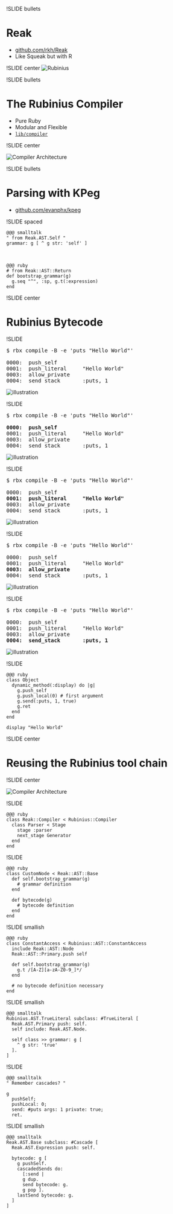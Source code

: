 !SLIDE bullets

# Reak #

* [github.com/rkh/Reak](https://github.com/rkh/Reak)
* Like Squeak but with R



!SLIDE center
![Rubinius](rubinius_bumper_sticker.png)

!SLIDE bullets

# The Rubinius Compiler #

* Pure Ruby
* Modular and Flexible
* [`lib/compiler`](https://github.com/rubinius/rubinius/tree/master/lib/compiler)

!SLIDE center

![Compiler Architecture](compilation_process.png)

!SLIDE bullets

# Parsing with KPeg #

* [github.com/evanphx/kpeg](https://github.com/evanphx/kpeg)

!SLIDE spaced

    @@@ smalltalk
    " from Reak.AST.Self "
    grammar: g [ ^ g str: 'self' ]

&nbsp;

    @@@ ruby
    # from Reak::AST::Return
    def bootstrap_grammar(g)
      g.seq "^", :sp, g.t(:expression)
    end

!SLIDE center

# Rubinius Bytecode #

!SLIDE

<pre>
$ rbx compile -B -e 'puts "Hello World"'

0000:  push_self
0001:  push_literal     "Hello World"                
0003:  allow_private              
0004:  send_stack       :puts, 1
</pre>

![illustration](stack1.jpg)

!SLIDE

<pre>
$ rbx compile -B -e 'puts "Hello World"'

<b>0000:  push_self</b>
0001:  push_literal     "Hello World"                
0003:  allow_private              
0004:  send_stack       :puts, 1
</pre>

![illustration](stack2.jpg)

!SLIDE

<pre>
$ rbx compile -B -e 'puts "Hello World"'

0000:  push_self
<b>0001:  push_literal     "Hello World"</b>
0003:  allow_private              
0004:  send_stack       :puts, 1
</pre>

![illustration](stack3.jpg)

!SLIDE

<pre>
$ rbx compile -B -e 'puts "Hello World"'

0000:  push_self
0001:  push_literal     "Hello World"                
<b>0003:  allow_private</b>
0004:  send_stack       :puts, 1
</pre>

![illustration](stack3.jpg)

!SLIDE

<pre>
$ rbx compile -B -e 'puts "Hello World"'

0000:  push_self
0001:  push_literal     "Hello World"                
0003:  allow_private              
<b>0004:  send_stack       :puts, 1</b>
</pre>

![illustration](stack4.jpg)

!SLIDE

    @@@ ruby
    class Object
      dynamic_method(:display) do |g|
        g.push_self
        g.push_local(0) # first argument
        g.send(:puts, 1, true)
        g.ret
      end
    end

    display "Hello World"

!SLIDE center

# Reusing the Rubinius tool chain #

!SLIDE center

![Compiler Architecture](compilation_process.png)

!SLIDE

    @@@ ruby
    class Reak::Compiler < Rubinius::Compiler
      class Parser < Stage
        stage :parser
        next_stage Generator
      end
    end

!SLIDE

    @@@ ruby
    class CustomNode < Reak::AST::Base
      def self.bootstrap_grammar(g)
        # grammar definition
      end

      def bytecode(g)
        # bytecode definition
      end
    end

!SLIDE smallish

    @@@ ruby
    class ConstantAccess < Rubinius::AST::ConstantAccess
      include Reak::AST::Node
      Reak::AST::Primary.push self

      def self.bootstrap_grammar(g)
        g.t /[A-Z][a-zA-Z0-9_]*/
      end

      # no bytecode definition necessary
    end

!SLIDE smallish

    @@@ smalltalk
    Rubinius.AST.TrueLiteral subclass: #TrueLiteral [
      Reak.AST.Primary push: self.
      self include: Reak.AST.Node.

      self class >> grammar: g [
        ^ g str: 'true'
      ].
    ]

!SLIDE

    @@@ smalltalk
    " Remember cascades? "

    g
      pushSelf;
      pushLocal: 0;
      send: #puts args: 1 private: true;
      ret.

!SLIDE smallish

    @@@ smalltalk
    Reak.AST.Base subclass: #Cascade [
      Reak.AST.Expression push: self.
      
      bytecode: g [
        g pushSelf.
        cascadedSends do:
          [:send |
          g dup.
          send bytecode: g.
          g pop ].
        lastSend bytecode: g.
      ]
    ]
